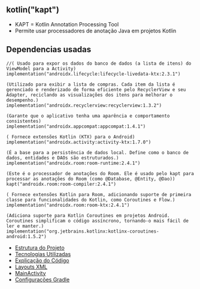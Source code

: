## kotlin("kapt")
- KAPT = Kotlin Annotation Processing Tool
- Permite usar processadores de anotação Java em projetos Kotlin
## Dependencias usadas

```
//( Usado para expor os dados do banco de dados (a lista de itens) do ViewModel para a Activity)
implementation("androidx.lifecycle:lifecycle-livedata-ktx:2.3.1")

(Utilizado para exibir a lista de compras. Cada item da lista é gerenciado e renderizado de forma eficiente pelo RecyclerView e seu Adapter, reciclando as visualizações dos itens para melhorar o desempenho.)
implementation("androidx.recyclerview:recyclerview:1.3.2")

(Garante que o aplicativo tenha uma aparência e comportamento consistentes)
implementation("androidx.appcompat:appcompat:1.4.1")

( Fornece extensões Kotlin (KTX) para o Android)
implementation("androidx.activity:activity-ktx:1.7.0")

(É a base para a persistência de dados local. Define como o banco de dados, entidades e DAOs são estruturados.)
implementation("androidx.room:room-runtime:2.4.1")

(Este é o processador de anotações do Room. Ele é usado pelo kapt para processar as anotações do Room (como @Database, @Entity, @Dao))
kapt("androidx.room:room-compiler:2.4.1")

( Fornece extensões Kotlin para Room, adicionando suporte de primeira classe para funcionalidades do Kotlin, como Coroutines e Flow.)
implementation("androidx.room:room-ktx:2.4.1")

(Adiciona suporte para Kotlin Coroutines em projetos Android. Coroutines simplificam o código assíncrono, tornando-o mais fácil de ler e manter.)
implementation("org.jetbrains.kotlinx:kotlinx-coroutines-android:1.5.2")
```
- [Estrutura do Projeto](estrutura_projeto.md)
- [Tecnologias Utilizadas](tecnologias_utilizadas.md)
- [Explicação do Código](explicacao_codigo.md)
- [Layouts XML](layouts.md)
- [MainActivity](mainactivity.md)
- [Configurações Gradle](gradle_config.md)

